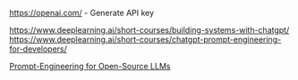 https://openai.com/ - Generate API key

https://www.deeplearning.ai/short-courses/building-systems-with-chatgpt/  
https://www.deeplearning.ai/short-courses/chatgpt-prompt-engineering-for-developers/  

<a href="https://www.youtube.com/watch?v=f32dc5M2Mn0">Prompt-Engineering for Open-Source LLMs</a>  
